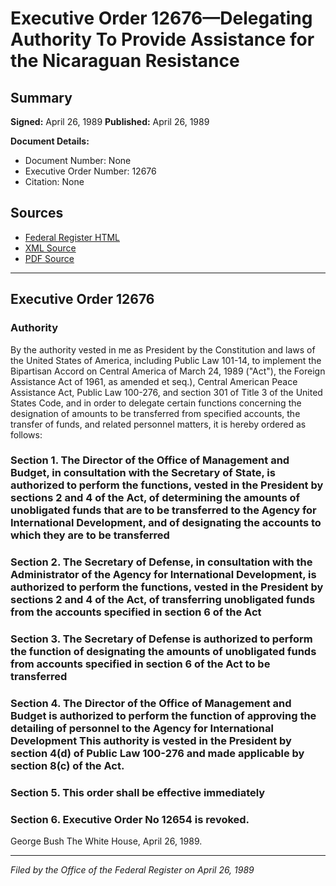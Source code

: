 # Executive Order 12676—Delegating Authority To Provide Assistance for the Nicaraguan Resistance

## Summary

**Signed:** April 26, 1989
**Published:** April 26, 1989

**Document Details:**
- Document Number: None
- Executive Order Number: 12676
- Citation: None

## Sources
- [Federal Register HTML](https://www.presidency.ucsb.edu/documents/executive-order-12676-delegating-authority-provide-assistance-for-the-nicaraguan)
- [XML Source](None)
- [PDF Source](None)

---

## Executive Order 12676

### Authority

By the authority vested in me as President by the Constitution and laws of the United States of America, including Public Law 101-14, to implement the Bipartisan Accord on Central America of March 24, 1989 ("Act"), the Foreign Assistance Act of 1961, as amended et seq.), Central American Peace Assistance Act, Public Law 100-276, and section 301 of Title 3 of the United States Code, and in order to delegate certain functions concerning the designation of amounts to be transferred from specified accounts, the transfer of funds, and related personnel matters, it is hereby ordered as follows:
### Section 1. The Director of the Office of Management and Budget, in consultation with the Secretary of State, is authorized to perform the functions, vested in the President by sections 2 and 4 of the Act, of determining the amounts of unobligated funds that are to be transferred to the Agency for International Development, and of designating the accounts to which they are to be transferred

### Section 2. The Secretary of Defense, in consultation with the Administrator of the Agency for International Development, is authorized to perform the functions, vested in the President by sections 2 and 4 of the Act, of transferring unobligated funds from the accounts specified in section 6 of the Act

### Section 3. The Secretary of Defense is authorized to perform the function of designating the amounts of unobligated funds from accounts specified in section 6 of the Act to be transferred

### Section 4. The Director of the Office of Management and Budget is authorized to perform the function of approving the detailing of personnel to the Agency for International Development This authority is vested in the President by section 4(d) of Public Law 100-276 and made applicable by section 8(c) of the Act.

### Section 5. This order shall be effective immediately

### Section 6. Executive Order No 12654 is revoked.

George Bush
The White House,
April 26, 1989.

---

*Filed by the Office of the Federal Register on April 26, 1989*
